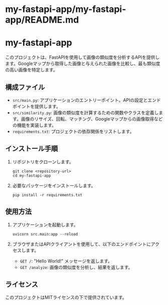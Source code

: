 # my-fastapi-app/my-fastapi-app/README.md

# my-fastapi-app

このプロジェクトは、FastAPIを使用して画像の類似度を分析するAPIを提供します。Googleマップから取得した画像と与えられた画像を比較し、最も類似度の高い画像を特定します。

## 構成ファイル

- `src/main.py`: アプリケーションのエントリーポイント。APIの設定とエンドポイントを提供します。
- `src/similarity.py`: 画像の類似度を計算するための関数やクラスを定義します。画像のリサイズ、回転、マッチング、Googleマップからの画像取得などの機能を実装します。
- `requirements.txt`: プロジェクトの依存関係をリストします。

## インストール手順

1. リポジトリをクローンします。
   ```
   git clone <repository-url>
   cd my-fastapi-app
   ```

2. 必要なパッケージをインストールします。
   ```
   pip install -r requirements.txt
   ```

## 使用方法

1. アプリケーションを起動します。
   ```
   uvicorn src.main:app --reload
   ```

2. ブラウザまたはAPIクライアントを使用して、以下のエンドポイントにアクセスします。
   - `GET /`: "Hello World!" メッセージを返します。
   - `GET /analyze`: 画像の類似度を分析し、結果を返します。

## ライセンス

このプロジェクトはMITライセンスの下で提供されています。